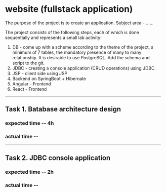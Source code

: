 # website (fullstack application)

The purpose of the project is to create an application. Subject area - ......<br>

The project consists of the following steps, each of which is done sequentially and represents a small lab activity:<br>

1. DB - come up with a scheme according to the theme of the project, a minimum of 7 tables, the mandatory presence of many to many relationship. It is desirable to use PostgreSQL. Add the schema and script to the git.<br>
2. JDBC - creating a console application (CRUD operations) using JDBC.<br>
3. JSP - client side using JSP<br>
4. Backend on SpringBoot + Hibernate<br>
5. Angular - Frontend<br>
6. React - Frontend<br>

---

## Task 1. Вatabase architecture design
### expected time -- 4h
### actual time --

---

## Task 2. JDBC console application
### expected time -- 2h
### actual time --
